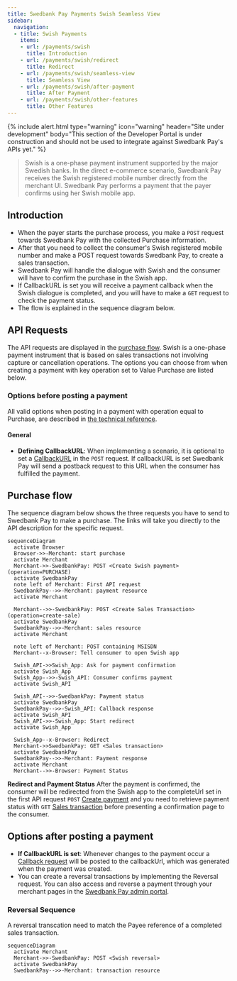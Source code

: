 ```yaml
---
title: Swedbank Pay Payments Swish Seamless View
sidebar:
  navigation:
  - title: Swish Payments
    items:
    - url: /payments/swish
      title: Introduction
    - url: /payments/swish/redirect
      title: Redirect
    - url: /payments/swish/seamless-view
      title: Seamless View
    - url: /payments/swish/after-payment
      title: After Payment
    - url: /payments/swish/other-features
      title: Other Features
---
```


{% include alert.html type="warning"
                      icon="warning" header="Site under
                      development"
                      body="This section of the Developer Portal is
                      under construction and should not be used to integrate
                      against Swedbank Pay's APIs yet." %}

> Swish is a one-phase payment instrument supported by the major Swedish banks. In
  the direct e-commerce scenario, Swedbank Pay receives the Swish registered
  mobile number directly from the merchant UI. Swedbank Pay performs a payment
  that the payer confirms using her Swish mobile app.

## Introduction

* When the payer starts the purchase process, you make a `POST` request towards
  Swedbank Pay with the collected Purchase information.
* After that you need to collect the consumer's Swish registered mobile number
  and make a POST request towards Swedbank Pay, to create a sales transaction.
* Swedbank Pay will handle the dialogue with Swish and the consumer will have to
  confirm the purchase in the Swish app.
* If CallbackURL is set you will receive a payment callback when the Swish
  dialogue is completed, and you will have to make a `GET` request to check the
  payment status.
* The flow is explained in the sequence diagram below.

## API Requests

The API requests are displayed in the [purchase flow](#purchase-flow). Swish is
a one-phase payment instrument that is based on sales transactions not involving
capture or cancellation operations. The options you can choose from when
creating a payment with key operation set to Value Purchase are listed below.

### Options before posting a payment

All valid options when posting in a payment with operation equal to Purchase,
are described in [the technical reference][swish-payments].

#### General

* **Defining CallbackURL**: When implementing a scenario, it is optional to set
  a [CallbackURL][callback-url] in the `POST` request. If callbackURL is set
  Swedbank Pay will send a postback request to this URL when the consumer has
  fulfilled the payment.

## Purchase flow

The sequence diagram below shows the three requests you have to send to Swedbank
Pay to make a purchase. The links will take you directly to the API description
for the specific request.

```mermaid
sequenceDiagram
  activate Browser
  Browser->>-Merchant: start purchase
  activate Merchant
  Merchant->>-SwedbankPay: POST <Create Swish payment> (operation=PURCHASE)
  activate SwedbankPay
  note left of Merchant: First API request
  SwedbankPay-->>-Merchant: payment resource
  activate Merchant

  Merchant-->>-SwedbankPay: POST <Create Sales Transaction> (operation=create-sale)
  activate SwedbankPay
  SwedbankPay-->>-Merchant: sales resource
  activate Merchant

  note left of Merchant: POST containing MSISDN
  Merchant--x-Browser: Tell consumer to open Swish app

  Swish_API->>Swish_App: Ask for payment confirmation
  activate Swish_App
  Swish_App-->>-Swish_API: Consumer confirms payment
  activate Swish_API

  Swish_API-->>-SwedbankPay: Payment status
  activate SwedbankPay
  SwedbankPay-->>-Swish_API: Callback response
  activate Swish_API
  Swish_API->>-Swish_App: Start redirect
  activate Swish_App

  Swish_App--x-Browser: Redirect
  Merchant->>SwedbankPay: GET <Sales transaction>
  activate SwedbankPay
  SwedbankPay-->>-Merchant: Payment response
  activate Merchant
  Merchant-->>-Browser: Payment Status
```

**Redirect and Payment Status**
After the payment is confirmed, the consumer will be redirected from the Swish
app to the completeUrl set in the first API request `POST` [Create
payment][create-payment] and you need to retrieve payment status with `GET`
[Sales transaction][sales-transaction] before presenting a confirmation page to
the consumer.

## Options after posting a payment

* **If CallbackURL is set**: Whenever changes to the payment occur a [Callback
  request][technical-reference-callback] will be posted to the callbackUrl,
  which was generated when the payment was created.
* You can create a reversal transactions by implementing the Reversal request.
  You can also access and reverse a payment through your merchant pages in the
  [Swedbank Pay admin portal][payex-admin-portal].

### Reversal Sequence

A reversal transcation need to match the Payee reference of a completed
sales transaction.

```mermaid
sequenceDiagram
  activate Merchant
  Merchant->>-SwedbankPay: POST <Swish reversal>
  activate SwedbankPay
  SwedbankPay-->>-Merchant: transaction resource
```

[create-payment]: /payments/swish/after-payment#create-payment
[payex-admin-portal]: https://admin.payex.com/psp/login/
[sales-transaction]: /payments/swish/after-payment#sales
[swish-payments]: /payments/swish/after-payment#payment-resource
[technical-reference-callback]: /payments/swish/other-features#callback
[callback-url]: /payments/swish/other-features#callback
